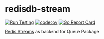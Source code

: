 # redisdb-stream

[![Run Testing](https://github.com/golang-queue/redisdb-stream/actions/workflows/go.yml/badge.svg)](https://github.com/golang-queue/redisdb-stream/actions/workflows/go.yml)
[![codecov](https://codecov.io/gh/golang-queue/redisdb-stream/branch/main/graph/badge.svg?token=FFZN8E2ZZB)](https://codecov.io/gh/golang-queue/redisdb-stream)
[![Go Report Card](https://goreportcard.com/badge/github.com/golang-queue/redisdb-stream)](https://goreportcard.com/report/github.com/golang-queue/redisdb-stream)

[Redis Streams](https://redis.io/docs/manual/data-types/streams/) as backend for Queue Package
